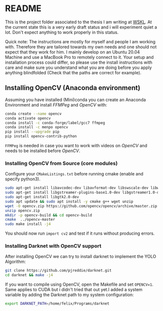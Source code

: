 # README
This is the project folder associated to the thesis I am writing at
[WSKL](https://www.mv.uni-kl.de/wskl/). At the current state this is a very
early draft status and i will experiment quiet a lot. Don't expect anything to
work properly in this status.

Quick note: The instructions are mostly for myself and people I am working with.
Therefore they are tailored towards my own needs and one should not expect that
they work for him. I mainly develop on an Ubuntu 20.04 Machine and use a MacBook
Pro to remotely connect to it. Your setup and installation process could differ,
so please use the install instructions with care and make sure you understand
what you are doing before you apply anything blindfolded (Check that the paths
are correct for example).

## Installing OpenCV (Anaconda environment)

Assuming you have installed (Mini)conda you can create an Anaconda Environment
and install *FFMPeg* and *OpenCV* with:
```bash
conda create --name opencv
conda activate opencv
conda install -c conda-forge/label/gcc7 ffmpeg
conda install -c menpo opencv
pip install --upgrade pip
pip install opencv-contrib-python
```
`FFMPeg` is needed in case you want to work with videos on *OpenCV* and needs to
be installed before *OpenCV*.

### Installing OpenCV from Source (core modules)

Configure your `CMakeListings.txt` before running cmake (enable and specify
python3).

```bash
sudo apt-get install libavcodec-dev libavformat-dev libswscale-dev libwebp-dev
sudo apt-get install libgstreamer-plugins-base1.0-dev libgstreamer1.0-dev
sudo apt-get install libgtk2.0-dev
sudo apt update && sudo apt install -y cmake g++ wget unzip
wget -O opencv.zip https://github.com/opencv/opencv/archive/master.zip
unzip opencv.zip
mkdir -p opencv-build && cd opencv-build
cmake  ../opencv-master
sudo make install -j4
```
You should now run `import cv2` and test if it runs without producing errors. 

### Installing Darknet with OpenCV support

After installing OpenCV we can try to install darknet to implement the YOLO
Algorithm:
```bash
git clone https://github.com/pjreddie/darknet.git
cd darknet && make -j4
```
If you want to compile using OpenCV, open the Makefile and set `OPENCV=1`. Same
applies to CUDA but i didn't tried that out yet.I added a system variable by
adding the Darknet path to my system configuration:
```bash
export DARKNET_PATH=/home/felix/Programs/darknet
```
